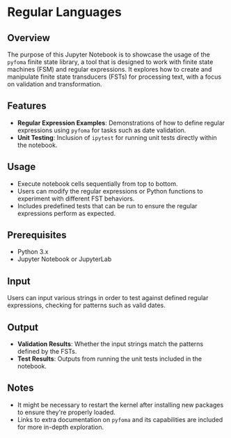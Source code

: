 # Regular Languages

## Overview
The purpose of this Jupyter Notebook is to showcase the usage of the `pyfoma` finite state library, a tool that is designed to work with finite state machines (FSM) and regular expressions. It explores how to create and manipulate finite state transducers (FSTs) for processing text, with a focus on validation and transformation.

## Features
- **Regular Expression Examples**: Demonstrations of how to define regular expressions using `pyfoma` for tasks such as date validation.
- **Unit Testing**: Inclusion of `ipytest` for running unit tests directly within the notebook.

## Usage
- Execute notebook cells sequentially from top to bottom.
- Users can modify the regular expressions or Python functions to experiment with different FST behaviors.
- Includes predefined tests that can be run to ensure the regular expressions perform as expected.

## Prerequisites
- Python 3.x
- Jupyter Notebook or JupyterLab

## Input
Users can input various strings in order to test against defined regular expressions, checking for patterns such as valid dates.

## Output
- **Validation Results**: Whether the input strings match the patterns defined by the FSTs.
- **Test Results**: Outputs from running the unit tests included in the notebook.

## Notes
- It might be necessary to restart the kernel after installing new packages to ensure they're properly loaded.
- Links to extra documentation on `pyfoma` and its capabilities are included for more in-depth exploration.
